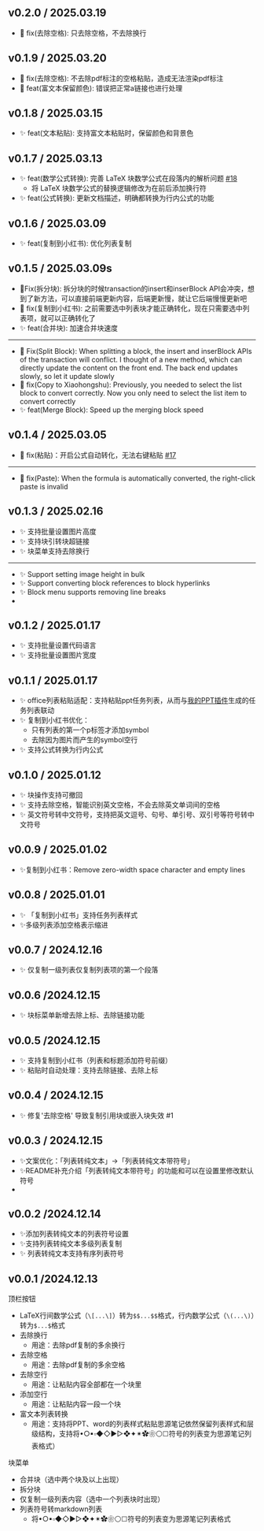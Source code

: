 
## v0.2.0 / 2025.03.19
- 🐛 fix(去除空格): 只去除空格，不去除换行

## v0.1.9 / 2025.03.20
- 🐛 fix(去除空格): 不去除pdf标注的空格粘贴，造成无法渲染pdf标注
- 🐛 feat(富文本保留颜色): 错误把正常a链接也进行处理


## v0.1.8 / 2025.03.15
- ✨ feat(文本粘贴): 支持富文本粘贴时，保留颜色和背景色

## v0.1.7 / 2025.03.13

- ✨  feat(数学公式转换): 完善 LaTeX 块数学公式在段落内的解析问题 [#18](https://github.com/Achuan-2/siyuan-plugin-text-process/issues/18)
  - 将 LaTeX 块数学公式的替换逻辑修改为在前后添加换行符
- ✨ feat(公式转换): 更新文档描述，明确都转换为行内公式的功能


## v0.1.6 / 2025.03.09
- ✨ feat(复制到小红书): 优化列表复制

## v0.1.5 / 2025.03.09s
- 🐛Fix(拆分块): 拆分块的时候transaction的insert和inserBlock API会冲突，想到了新方法，可以直接前端更新内容，后端更新慢，就让它后端慢慢更新吧
- 🐛 fix(复制到小红书): 之前需要选中列表块才能正确转化，现在只需要选中列表项，就可以正确转化了
- ✨ feat(合并块): 加速合并块速度

--- 

- 🐛 Fix(Split Block): When splitting a block, the insert and inserBlock APIs of the transaction will conflict. I thought of a new method, which can directly update the content on the front end. The back end updates slowly, so let it update slowly
- 🐛 fix(Copy to Xiaohongshu): Previously, you needed to select the list block to convert correctly. Now you only need to select the list item to convert correctly
- ✨ feat(Merge Block): Speed up the merging block speed

## v0.1.4 / 2025.03.05
- 🐛 fix(粘贴)：开启公式自动转化，无法右键粘贴 [#17](https://github.com/Achuan-2/siyuan-plugin-paste-process/issues/17)

---

- 🐛 fix(Paste): When the formula is automatically converted, the right-click paste is invalid


## v0.1.3 / 2025.02.16
- ✨ 支持批量设置图片高度
- ✨ 支持块引转块超链接
- ✨ 块菜单支持去除换行

--- 

- ✨ Support setting image height in bulk
- ✨ Support converting block references to block hyperlinks
- ✨ Block menu supports removing line breaks
- 
## v0.1.2 / 2025.01.17

- ✨ 支持批量设置代码语言
- ✨ 支持批量设置图片宽度

## v0.1.1 / 2025.01.17
- ✨ office列表粘贴适配：支持粘贴ppt任务列表，从而与[我的PPT插件](https://github.com/Achuan-2/my_ppt_plugin)生成的任务列表联动
- ✨ 复制到小红书优化：
    - 只有列表的第一个p标签才添加symbol
    - 去除因为图片而产生的symbol空行
- ✨ 支持公式转换为行内公式

## v0.1.0 / 2025.01.12
- ✨ 块操作支持可撤回 
- ✨ 支持去除空格，智能识别英文空格，不会去除英文单词间的空格
- ✨ 英文符号转中文符号，支持把英文逗号、句号、单引号、双引号等符号转中文符号

## v0.0.9 / 2025.01.02
- ✨复制到小红书：Remove zero-width space character and empty lines

## v0.0.8 / 2025.01.01
- ✨ 「复制到小红书」支持任务列表样式
- ✨多级列表添加空格表示缩进

## v0.0.7 / 2024.12.16
- ✨ 仅复制一级列表仅复制列表项的第一个段落

## v0.0.6 /2024.12.15
- ✨ 块标菜单新增去除上标、去除链接功能

## v0.0.5 /2024.12.15

- ✨ 支持复制到小红书（列表和标题添加符号前缀）
- ✨  粘贴时自动处理：支持去除链接、去除上标

## v0.0.4 / 2024.12.15
- ✨ 修复'去除空格' 导致复制引用块或嵌入块失效 #1

## v0.0.3 / 2024.12.15
- ✨文案优化：「列表转纯文本」→「列表转纯文本带符号」
- ✨README补充介绍「列表转纯文本带符号」的功能和可以在设置里修改默认符号
- 

## v0.0.2 /2024.12.14

- ✨添加列表转纯文本的列表符号设置
- ✨支持列表转纯文本多级列表复制
- ✨ 列表转纯文本支持有序列表符号


## v0.0.1 /2024.12.13

顶栏按钮

* LaTeX行间数学公式（`\[...\]`）转为`$$...$$`格式，行内数学公式（`\(...\)`）转为`$...$`格式
* 去除换行
  * 用途：去除pdf复制的多余换行
* 去除空格
  * 用途：去除pdf复制的多余空格
* 去除空行
  * 用途：让粘贴内容全部都在一个块里
* 添加空行
  * 用途：让粘贴内容一段一个块
* 富文本列表转换
  * 用途：支持将PPT、word的列表样式粘贴思源笔记依然保留列表样式和层级结构，支持将•○▪▫◆◇►▻❖✦✴✿❀⚪☐符号的列表变为思源笔记列表格式）

块菜单

* 合并块（选中两个块及以上出现）
* 拆分块
* 仅复制一级列表内容（选中一个列表块时出现）
* 列表符号转markdown列表
  * 将•○▪▫◆◇►▻❖✦✴✿❀⚪☐符号的列表变为思源笔记列表格式